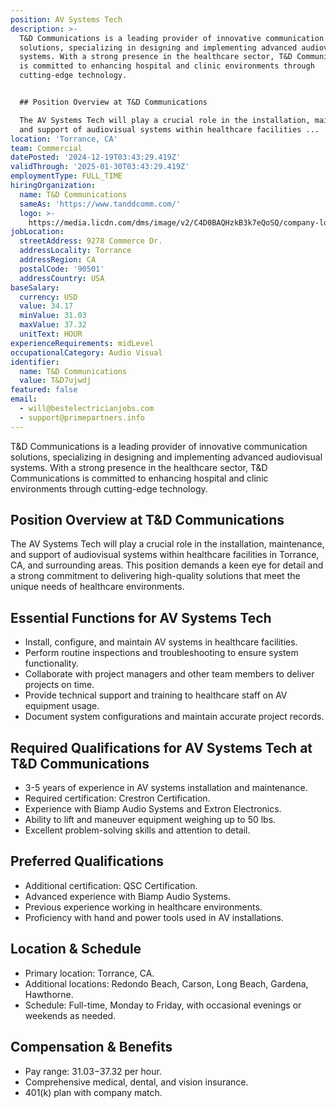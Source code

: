 ```yaml
---
position: AV Systems Tech
description: >-
  T&D Communications is a leading provider of innovative communication
  solutions, specializing in designing and implementing advanced audiovisual
  systems. With a strong presence in the healthcare sector, T&D Communications
  is committed to enhancing hospital and clinic environments through
  cutting-edge technology.


  ## Position Overview at T&D Communications

  The AV Systems Tech will play a crucial role in the installation, maintenance,
  and support of audiovisual systems within healthcare facilities ...
location: 'Torrance, CA'
team: Commercial
datePosted: '2024-12-19T03:43:29.419Z'
validThrough: '2025-01-30T03:43:29.419Z'
employmentType: FULL_TIME
hiringOrganization:
  name: T&D Communications
  sameAs: 'https://www.tanddcomm.com/'
  logo: >-
    https://media.licdn.com/dms/image/v2/C4D0BAQHzkB3k7eQoSQ/company-logo_200_200/company-logo_200_200/0/1631320385872?e=2147483647&v=beta&t=nuFy5lrwqoCuQ6_2P8hO_EwhwJlnndzcbM7ZPSfdKlM
jobLocation:
  streetAddress: 9278 Commerce Dr.
  addressLocality: Torrance
  addressRegion: CA
  postalCode: '90501'
  addressCountry: USA
baseSalary:
  currency: USD
  value: 34.17
  minValue: 31.03
  maxValue: 37.32
  unitText: HOUR
experienceRequirements: midLevel
occupationalCategory: Audio Visual
identifier:
  name: T&D Communications
  value: T&D7ujwdj
featured: false
email:
  - will@bestelectricianjobs.com
  - support@primepartners.info
---
```




T&D Communications is a leading provider of innovative communication solutions, specializing in designing and implementing advanced audiovisual systems. With a strong presence in the healthcare sector, T&D Communications is committed to enhancing hospital and clinic environments through cutting-edge technology.

## Position Overview at T&D Communications
The AV Systems Tech will play a crucial role in the installation, maintenance, and support of audiovisual systems within healthcare facilities in Torrance, CA, and surrounding areas. This position demands a keen eye for detail and a strong commitment to delivering high-quality solutions that meet the unique needs of healthcare environments.

## Essential Functions for AV Systems Tech
- Install, configure, and maintain AV systems in healthcare facilities.
- Perform routine inspections and troubleshooting to ensure system functionality.
- Collaborate with project managers and other team members to deliver projects on time.
- Provide technical support and training to healthcare staff on AV equipment usage.
- Document system configurations and maintain accurate project records.

## Required Qualifications for AV Systems Tech at T&D Communications
- 3-5 years of experience in AV systems installation and maintenance.
- Required certification: Crestron Certification.
- Experience with Biamp Audio Systems and Extron Electronics.
- Ability to lift and maneuver equipment weighing up to 50 lbs.
- Excellent problem-solving skills and attention to detail.

## Preferred Qualifications
- Additional certification: QSC Certification.
- Advanced experience with Biamp Audio Systems.
- Previous experience working in healthcare environments.
- Proficiency with hand and power tools used in AV installations.

## Location & Schedule
- Primary location: Torrance, CA.
- Additional locations: Redondo Beach, Carson, Long Beach, Gardena, Hawthorne.
- Schedule: Full-time, Monday to Friday, with occasional evenings or weekends as needed.

## Compensation & Benefits
- Pay range: $31.03-$37.32 per hour.
- Comprehensive medical, dental, and vision insurance.
- 401(k) plan with company match.
